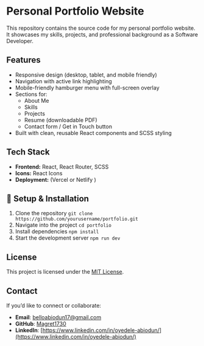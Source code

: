 # Personal Portfolio Website

This repository contains the source code for my personal portfolio website.  
It showcases my skills, projects, and professional background as a Software Developer.

## Features
- Responsive design (desktop, tablet, and mobile friendly)
- Navigation with active link highlighting
- Mobile-friendly hamburger menu with full-screen overlay
- Sections for:
  - About Me
  - Skills
  - Projects
  - Resume (downloadable PDF)
  - Contact form / Get in Touch button
- Built with clean, reusable React components and SCSS styling

## Tech Stack
- **Frontend:** React, React Router, SCSS
- **Icons:** React Icons
- **Deployment:** (Vercel or Netlify )

## 🔧 Setup & Installation
1. Clone the repository 
`git clone https://github.com/yourusername/portfolio.git`
2. Navigate into the project
`cd portfolio`
3. Install dependencies
`npm install`
4. Start the development server
`npm run dev`

## License
This project is licensed under the [MIT License](./LICENSE).

## Contact
If you’d like to connect or collaborate:

- **Email**: [belloabiodun17@gmail.com](mailto:belloabiodun17@gmail.com)
- **GitHub**: [Magret1730](https://github.com/Magret1730)
- **LinkedIn**: [https://www.linkedin.com/in/oyedele-abiodun/](https://www.linkedin.com/in/oyedele-abiodun/)


<!--
# To do 
2. Add Snaps, Keyin last semester project(Context API)
3. Theme. dark and light view
4. Finetune README
5. Deploy it
6. Posthog to monitor activities
-->

<!-- 
To make chnages
1. Make chnages on develop branch
2. Create PR request on develop branch 
3. Merge PR request to main
4. Redeploy on netlify
5. On vscode, checkout to main... pull... checkout to develop... rebase main
 -->